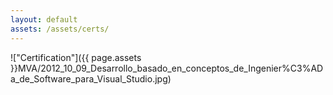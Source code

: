 ```yaml
---
layout: default
assets: /assets/certs/
---
```

!["Certification"]({{ page.assets }}MVA/2012_10_09_Desarrollo_basado_en_conceptos_de_Ingenier%C3%ADa_de_Software_para_Visual_Studio.jpg)

